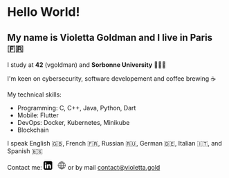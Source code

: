 # Hello World!

## My name is **Violetta Goldman** and I live in **Paris** 🇫🇷

I study at **42** (vgoldman) and **Sorbonne University** 👩🏼‍🎓


I'm keen on cybersecurity, software developement and coffee brewing ☕️

My technical skills:

* Programming: C, C++, Java, Python, Dart
* Mobile: Flutter
* DevOps: Docker, Kubernetes, Minikube
* Blockchain

I speak English 🇬🇧, French 🇫🇷, Russian 🇷🇺, German 🇩🇪, Italian 🇮🇹, and Spanish 🇪🇸

Contact me: <a href="https://www.linkedin.com/in/violettagoldman/"><img src="https://github.com/violettagoldman/violettagoldman/blob/main/icons/linkedin.png" width="20px"></a> &nbsp; <a href="https://violetta.gold"><img src="https://github.com/violettagoldman/violettagoldman/blob/main/icons/web.png" width="20px"></a> or by mail contact@violetta.gold
